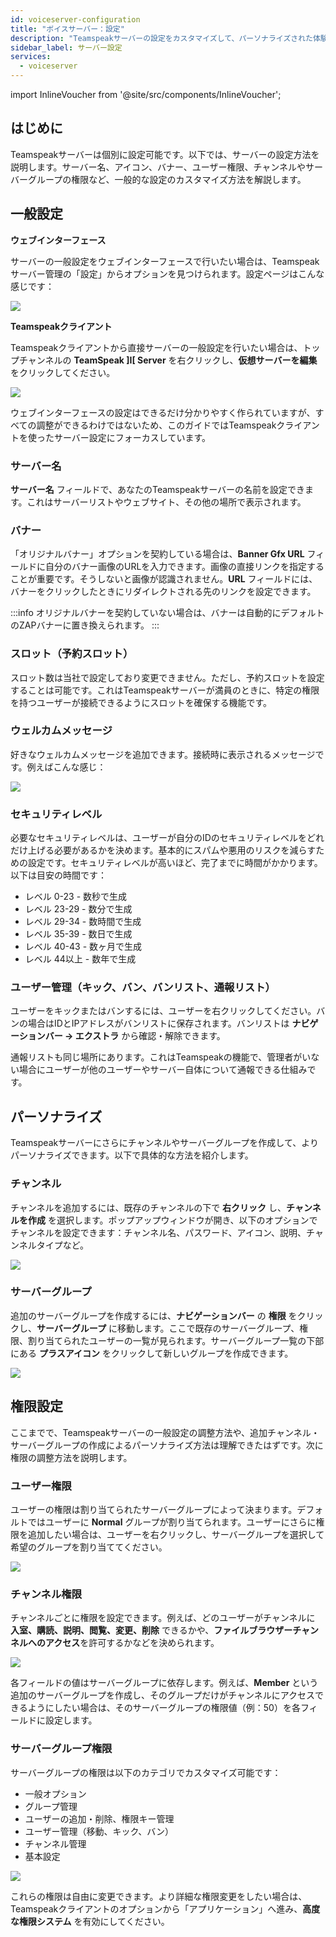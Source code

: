 ```yaml
---
id: voiceserver-configuration
title: "ボイスサーバー：設定"
description: "Teamspeakサーバーの設定をカスタマイズして、パーソナライズされた体験と最適化されたユーザー管理を実現 → 今すぐ詳しく学ぼう"
sidebar_label: サーバー設定
services:
  - voiceserver
---
```


import InlineVoucher from '@site/src/components/InlineVoucher';

## はじめに

Teamspeakサーバーは個別に設定可能です。以下では、サーバーの設定方法を説明します。サーバー名、アイコン、バナー、ユーザー権限、チャンネルやサーバーグループの権限など、一般的な設定のカスタマイズ方法を解説します。

<InlineVoucher />

## 一般設定

**ウェブインターフェース**

サーバーの一般設定をウェブインターフェースで行いたい場合は、Teamspeakサーバー管理の「設定」からオプションを見つけられます。設定ページはこんな感じです：

![](https://screensaver01.zap-hosting.com/index.php/s/fLYXn5sx38BBC92/preview)


**Teamspeakクライアント**

Teamspeakクライアントから直接サーバーの一般設定を行いたい場合は、トップチャンネルの **TeamSpeak ]I[ Server** を右クリックし、**仮想サーバーを編集** をクリックしてください。

![](https://screensaver01.zap-hosting.com/index.php/s/epQ2qzRiex9BmpE/preview)


ウェブインターフェースの設定はできるだけ分かりやすく作られていますが、すべての調整ができるわけではないため、このガイドではTeamspeakクライアントを使ったサーバー設定にフォーカスしています。



### サーバー名

**サーバー名** フィールドで、あなたのTeamspeakサーバーの名前を設定できます。これはサーバーリストやウェブサイト、その他の場所で表示されます。



### バナー

「オリジナルバナー」オプションを契約している場合は、**Banner Gfx URL** フィールドに自分のバナー画像のURLを入力できます。画像の直接リンクを指定することが重要です。そうしないと画像が認識されません。**URL** フィールドには、バナーをクリックしたときにリダイレクトされる先のリンクを設定できます。

:::info
オリジナルバナーを契約していない場合は、バナーは自動的にデフォルトのZAPバナーに置き換えられます。
:::



### スロット（予約スロット）

スロット数は当社で設定しており変更できません。ただし、予約スロットを設定することは可能です。これはTeamspeakサーバーが満員のときに、特定の権限を持つユーザーが接続できるようにスロットを確保する機能です。



### ウェルカムメッセージ

好きなウェルカムメッセージを追加できます。接続時に表示されるメッセージです。例えばこんな感じ：

![](https://screensaver01.zap-hosting.com/index.php/s/AWFcf4HHJ7jesdc/preview)


### セキュリティレベル

必要なセキュリティレベルは、ユーザーが自分のIDのセキュリティレベルをどれだけ上げる必要があるかを決めます。基本的にスパムや悪用のリスクを減らすための設定です。セキュリティレベルが高いほど、完了までに時間がかかります。以下は目安の時間です：

- レベル 0-23 - 数秒で生成
- レベル 23-29 - 数分で生成
- レベル 29-34 - 数時間で生成
- レベル 35-39 - 数日で生成
- レベル 40-43 - 数ヶ月で生成
- レベル 44以上 - 数年で生成



### ユーザー管理（キック、バン、バンリスト、通報リスト）

ユーザーをキックまたはバンするには、ユーザーを右クリックしてください。バンの場合はIDとIPアドレスがバンリストに保存されます。バンリストは **ナビゲーションバー -> エクストラ** から確認・解除できます。

通報リストも同じ場所にあります。これはTeamspeakの機能で、管理者がいない場合にユーザーが他のユーザーやサーバー自体について通報できる仕組みです。



## パーソナライズ

Teamspeakサーバーにさらにチャンネルやサーバーグループを作成して、よりパーソナライズできます。以下で具体的な方法を紹介します。


### チャンネル

チャンネルを追加するには、既存のチャンネルの下で **右クリック** し、**チャンネルを作成** を選択します。ポップアップウィンドウが開き、以下のオプションでチャンネルを設定できます：チャンネル名、パスワード、アイコン、説明、チャンネルタイプなど。



![](https://screensaver01.zap-hosting.com/index.php/s/Bkx2q69a5ceNiyD/preview)


### サーバーグループ

追加のサーバーグループを作成するには、**ナビゲーションバー** の **権限** をクリックし、**サーバーグループ** に移動します。ここで既存のサーバーグループ、権限、割り当てられたユーザーの一覧が見られます。サーバーグループ一覧の下部にある **プラスアイコン** をクリックして新しいグループを作成できます。



![](https://screensaver01.zap-hosting.com/index.php/s/QqcaaRse6kLNwPQ/preview)


## 権限設定

ここまでで、Teamspeakサーバーの一般設定の調整方法や、追加チャンネル・サーバーグループの作成によるパーソナライズ方法は理解できたはずです。次に権限の調整方法を説明します。



### ユーザー権限

ユーザーの権限は割り当てられたサーバーグループによって決まります。デフォルトではユーザーに **Normal** グループが割り当てられます。ユーザーにさらに権限を追加したい場合は、ユーザーを右クリックし、サーバーグループを選択して希望のグループを割り当ててください。

![](https://screensaver01.zap-hosting.com/index.php/s/sXG3qFXXJXc6Kjr/preview)

### チャンネル権限

チャンネルごとに権限を設定できます。例えば、どのユーザーがチャンネルに **入室、購読、説明、閲覧、変更、削除** できるかや、**ファイルブラウザーチャンネルへのアクセス**を許可するかなどを決められます。


![](https://screensaver01.zap-hosting.com/index.php/s/9sCRd7NgMNHy9Do/preview)


各フィールドの値はサーバーグループに依存します。例えば、**Member** という追加のサーバーグループを作成し、そのグループだけがチャンネルにアクセスできるようにしたい場合は、そのサーバーグループの権限値（例：50）を各フィールドに設定します。



### サーバーグループ権限

サーバーグループの権限は以下のカテゴリでカスタマイズ可能です：

- 一般オプション
- グループ管理
- ユーザーの追加・削除、権限キー管理
- ユーザー管理（移動、キック、バン）
- チャンネル管理
- 基本設定


![](https://screensaver01.zap-hosting.com/index.php/s/RxcYJCsar7C3KnM/preview)


これらの権限は自由に変更できます。より詳細な権限変更をしたい場合は、Teamspeakクライアントのオプションから「アプリケーション」へ進み、**高度な権限システム** を有効にしてください。


<InlineVoucher />